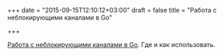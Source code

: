 +++
date = "2015-09-15T12:10:12+03:00"
draft = false
title = "Работа с неблокирующими каналами в Go"

+++

<p><a href="https://blog.quickmediasolutions.com/2015/09/13/non-blocking-channels-in-go.html">Работа с неблокирующими каналами в Go</a>. Где и как использовать.</p>

